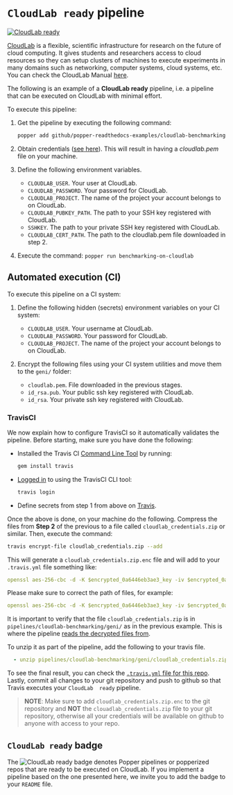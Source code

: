 # `CloudLab ready` pipeline

[![`CloudLab 
ready`](https://img.shields.io/badge/CloudLab-ready-blue.svg)](https://github.com/popperized/popper-readthedocs-examples/tree/master/pipelines/cloudlab-benchmarking)

[CloudLab](https://www.cloudlab.us/) is a flexible, scientific 
infrastructure for research on the future of cloud computing. It gives 
students and researchers access to cloud resources so they can setup 
clusters of machines to execute experiments in many domains such as 
networking, computer systems, cloud systems, etc. You can check the 
CloudLab Manual [here](http://docs.cloudlab.us).

The following is an example of a **CloudLab ready** pipeline,
i.e. a pipeline that can be executed on CloudLab with minimal effort. 

To execute this pipeline:

 1) Get the pipeline by executing the following command:

    ```bash
    popper add github/popper-readthedocs-examples/cloudlab-benchmarking
    ```

 2) Obtain credentials ([see 
    here](http://docs.cloudlab.us/geni-lib/intro/creds/cloudlab.html)). 
    This will result in having a *cloudlab.pem* file on your machine.

 3) Define the following environment variables.

    * `CLOUDLAB_USER`. Your user at CloudLab.
    * `CLOUDLAB_PASSWORD`. Your password for CloudLab.
    * `CLOUDLAB_PROJECT`. The name of the project your account belongs to on CloudLab.
    * `CLOUDLAB_PUBKEY_PATH`. The path to your SSH key registered with CloudLab.
    * `SSHKEY`. The path to your private SSH key registered with CloudLab.
    * `CLOUDLAB_CERT_PATH`. The path to the cloudlab.pem file downloaded in step 2.

4) Execute the command: `popper run benchmarking-on-cloudlab`

## Automated execution (CI)

To execute this pipeline on a CI system:

 1) Define the following hidden (secrets) environment variables on 
    your CI system:

      * `CLOUDLAB_USER`. Your username at CloudLab.
      * `CLOUDLAB_PASSWORD`. Your password for CloudLab.
      * `CLOUDLAB_PROJECT`. The name of the project your account 
        belongs to on CloudLab.

 2) Encrypt the following files using your CI system utilities and 
    move them to the `geni/` folder:

    * `cloudlab.pem`. File downloaded in the previous stages.
    * `id_rsa.pub`. Your public ssh key registered with CloudLab.
    * `id_rsa`. Your private ssh key registered with CloudLab.

### TravisCI

We now explain how to configure TravisCI so it automatically validates 
the pipeline. Before starting, make sure you have done the following:

  * Installed the Travis CI [Command Line 
    Tool](https://github.com/travis-ci/travis.rb#readme) by running:

    ```bash
    gem install travis
    ```

  * [Logged in](https://github.com/travis-ci/travis.rb#login) to using 
    the TravisCI CLI tool:

    ```bash
    travis login
    ```

  * Define secrets from step 1 from above on 
    [Travis](https://docs.travis-ci.com/user/environment-variables/#Defining-Variables-in-Repository-Settings).

Once the above is done, on your machine do the following. Compress the 
files from **Step 2** of the previous to a file called 
`cloudlab_credentials.zip` or similar. Then, execute the command:

```bash
travis encrypt-file cloudlab_credentials.zip --add
```

This will generate a `cloudlab_credentials.zip.enc` file and will add 
to your `.travis.yml` file something like:

```yaml
openssl aes-256-cbc -d -K $encrypted_0a6446eb3ae3_key -iv $encrypted_0a6446eb3ae3_iv -in cloudlab_credentials.zip.enc -out cloudlab_credentials.zip
```

Please make sure to correct the path of files, for example:

```yaml
openssl aes-256-cbc -d -K $encrypted_0a6446eb3ae3_key -iv $encrypted_0a6446eb3ae3_iv -in /route/to/cloudlab_credentials.zip.enc -out pipelines/cloudlab-benchmarking/geni/cloudlab_credentials.zip
```

It is important to verify that the file `cloudlab_credentials.zip` is 
in `pipelines/cloudlab-benchmarking/geni/` as in the previous example. 
This is where the pipeline [reads the decrypted files from](pipelines/cloudlab-benchmarking/setup.sh).

To unzip it as part of the pipeline, add the following to your travis file.

```yaml
  - unzip pipelines/cloudlab-benchmarking/geni/cloudlab_credentials.zip -d pipelines/cloudlab-benchmarking/geni/
```

To see the final result, you can check the [`.travis.yml` file for 
this repo](.travis.yml). Lastly, commit all changes to your git 
repository and push to github so that Travis executes your `CloudLab 
ready` pipeline.

> **NOTE**: Make sure to add `cloudlab_credentials.zip.enc` to the git 
> repository and **NOT** the `clouadlab_credentials.zip` file to your 
> git repository, otherwise all your credentials will be available on 
> github to anyone with access to your repo.
>
## `CloudLab ready` badge

The ![[`CloudLab 
ready`](https://github.com/popperized/popper-readthedocs-examples/tree/master/pipelines/cloudlab-benchmarking)](https://img.shields.io/badge/CloudLab-ready-blue.svg)
 badge denotes Popper pipelines or popperized repos that are ready to 
 be executed on CloudLab. If you implement a pipeline based on the one 
 presented here, we invite you to add the badge to your `README` file.
